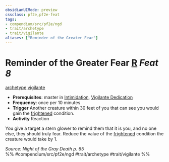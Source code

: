 ```yaml
---
obsidianUIMode: preview
cssclass: pf2e,pf2e-feat
tags:
- compendium/src/pf2e/ngd
- trait/archetype
- trait/vigilante
aliases: ["Reminder of the Greater Fear"]
---
```

# Reminder of the Greater Fear  [R](rules/core-rulebook/chapter-9-playing-the-game.md#Actions "Reaction") *Feat 8*  
[archetype](rules/traits/archetype.md)  [vigilante](rules/traits/vigilante-apg.md)  

- **Prerequisites**: master in [Intimidation](compendium/skills.md#Intimidation), [Vigilante Dedication](compendium/feats/vigilante-dedication-apg.md)
- **Frequency**: once per 10 minutes
- **Trigger** Another creature within 30 feet of you that can see you would gain the [frightened](rules/conditions.md#Frightened) condition.
- **Activity** Reaction

You give a target a stern glower to remind them that it is you, and no one else, they should truly fear. Reduce the value of the [frightened](rules/conditions.md#Frightened) condition the creature would take by 1.

*Source: Night of the Gray Death p. 65*  
%% #compendium/src/pf2e/ngd #trait/archetype #trait/vigilante %%